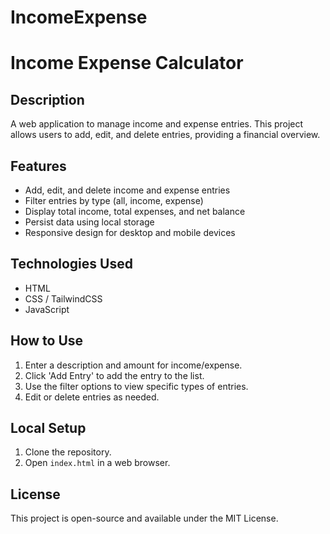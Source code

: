 # IncomeExpense

# Income Expense Calculator

## Description
A web application to manage income and expense entries. This project allows users to add, edit, and delete entries, providing a financial overview.

## Features
- Add, edit, and delete income and expense entries
- Filter entries by type (all, income, expense)
- Display total income, total expenses, and net balance
- Persist data using local storage
- Responsive design for desktop and mobile devices

## Technologies Used
- HTML
- CSS / TailwindCSS
- JavaScript

## How to Use
1. Enter a description and amount for income/expense.
2. Click 'Add Entry' to add the entry to the list.
3. Use the filter options to view specific types of entries.
4. Edit or delete entries as needed.

## Local Setup
1. Clone the repository.
2. Open `index.html` in a web browser.

## License
This project is open-source and available under the MIT License.


